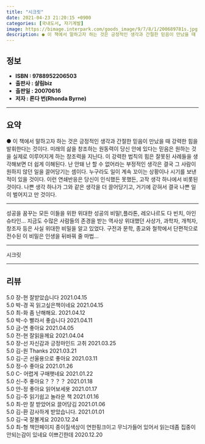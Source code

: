 ```yaml
---
title: "시크릿"
date: 2021-04-23 21:20:15 +0900
categories: [국내도서, 자기계발]
image: https://bimage.interpark.com/goods_image/9/7/8/1/200689781s.jpg
description: ● 이 책에서 말하고자 하는 것은 긍정적인 생각과 간절한 믿음이 만났을 때 강력한 힘을 발휘한다는 것이다. 미래의 삶을 창조하는 원동력이 당신 안에 있다는 믿음은 원하는 것을 실제로 이루어지게 하는 창조력을 지닌다. 이 강력한 법칙의 힘은 잘못된 사례들을 생각해보면 더 쉽게 이해된다.
---
```


## **정보**

- **ISBN : 9788952206503**
- **출판사 : 살림biz**
- **출판일 : 20070616**
- **저자 : 론다 번(Rhonda Byrne)**

------



## **요약**

●  이 책에서 말하고자 하는 것은 긍정적인 생각과 간절한 믿음이 만났을 때 강력한 힘을 발휘한다는 것이다. 미래의 삶을 창조하는 원동력이 당신 안에 있다는 믿음은 원하는 것을 실제로 이루어지게 하는 창조력을 지닌다. 이 강력한 법칙의 힘은 잘못된 사례들을 생각해보면 더 쉽게 이해된다. 난 안돼 난 할 수 없어라는 부정적인 생각은 결국 그 사람이 원하지 않던 일을 끌어당기는 셈이다. 누구라도 일이 계속 꼬이는 상황이나 시기를 보낸 적이 있을 것이다. 이런 연쇄반응은 당신이 인식했든 못했든, 고작 생각 하나에서 비롯된 것이다. 나쁜 생각 하나가 그와 같은 생각을 더 끌어당기고, 거기에 갇혀서 결국 나쁜 일이 벌어지고 만 것이다.

------

성공을 꿈꾸는 모든 이들을 위한 위대한 성공의 비밀!,플라톤, 레오나르도 다 빈치, 아인슈타인… 지금도 수많은 사람들의 존경을 받는 역사상 위대했던 사상가, 과학자, 개척자, 창조자 등은 사실 위대한 비밀을 알고 있었다. 구전과 문학, 종교와 철학에서 단편적으로 전수된 이 비밀은 인생을 뒤바꿔 줄 마법... 

------


시크릿 

------


## **리뷰** 

5.0 장-현 잘받았습니다 2021.04.15 <br/>5.0 박-경 꼭 읽고싶은책이네요 2021.04.15 <br/>5.0 최-화 좀 난해해요. 2021.04.12 <br/>5.0 박-수 빨라서 좋습니다 2021.04.11 <br/>5.0 금-연 좋아요  2021.04.05 <br/>5.0 전-현 잘읽을께요 2021.04.04 <br/>5.0 장-선 자신감과 긍정마인드 고취 2021.03.25 <br/>5.0 김-원 Thanks 2021.03.21 <br/>5.0 김-곤 선울용으로 좋아요 2021.03.11 <br/>5.0 정-수 좋아요 2021.01.26 <br/>5.0 C- 어렵게 구매햇네요 2021.01.22 <br/>5.0 신-주 좋아요？？？？ 2021.01.18 <br/>5.0 안-정 좋아요 읽어보세욧 2021.01.17 <br/>5.0 김-주 읽기쉽고 놀라운 책 2021.01.16 <br/>5.0 최-만 잘  받았어요  끌어당김 2021.01.06 <br/>5.0 김-환 감사하게 받았습니다. 2021.01.01 <br/>5.0 김-국 잘볼게요  2020.12.24 <br/>5.0 최-형 책안페이지 종이질색상이 연한핑크이고 무늬가들어 있어서 읽는데좀 집중이 안되는감이 있네요
이쁘긴한데 2020.12.20 <br/>